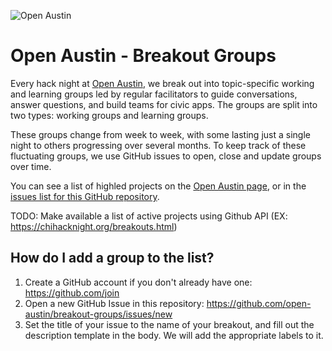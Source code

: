 ![Open Austin](https://www.open-austin.org/assets/images/logo_OpenAustin_Color-300x252.png "Open Austin")

# Open Austin - Breakout Groups

Every hack night at [Open Austin](https://www.open-austin.org/), we break out into topic-specific working and learning groups led by regular facilitators to guide conversations, answer questions, and build teams for civic apps. The groups are split into two types: working groups and learning groups.

These groups change from week to week, with some lasting just a single night to others progressing over several months. To keep track of these fluctuating groups, we use GitHub issues to open, close and update groups over time.

You can see a list of highled projects on the [Open Austin page](https://www.open-austin.org/projects/), or in the [issues list for this GitHub repository](https://github.com/chihacknight/breakout-groups/issues).

TODO: Make available a list of active projects using Github API (EX: https://chihacknight.org/breakouts.html)

## How do I add a group to the list?

1. Create a GitHub account if you don't already have one: https://github.com/join
2. Open a new GitHub Issue in this repository: https://github.com/open-austin/breakout-groups/issues/new
3. Set the title of your issue to the name of your breakout, and fill out the description template in the body. We will add the appropriate labels to it.
